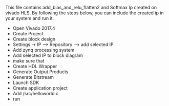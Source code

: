 This file contains add_bias_and_relu_flatten2 and Softmax Ip created on vivado HLS. By following the steps below, you can include the created ip in your system and run it.

- Open Vivado 2017.4
- Create Project
- Create block design
- Settings -> IP --> Repository --> add selected IP
- Add zynq processing system
- Add selected IP to block diagram
- make sure that 
- Create HDL Wrapper
- Generate Output Products
- Generate Bitstream
- Launch SDK
- Create application project
- Add /src/helloworld.c
- run
